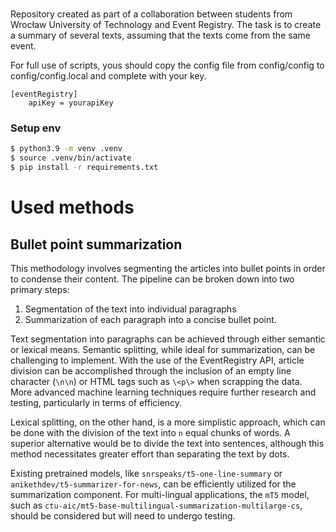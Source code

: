 # 
Repository created as part of a collaboration between students from Wrocław University of Technology and Event Registry. The task is to create a summary of several texts, assuming that the texts come from the same event. 

For full use of scripts, yous should copy the config file from config/config to config/config.local and complete with your key.
```
[eventRegistry]
    apiKey = yourapiKey
```

### Setup env
```bash
$ python3.9 -m venv .venv
$ source .venv/bin/activate
$ pip install -r requirements.txt
```

# Used methods

## Bullet point summarization

This methodology involves segmenting the articles into bullet points in order to condense their content. The pipeline can be broken down into two primary steps:

1. Segmentation of the text into individual paragraphs
2. Summarization of each paragraph into a concise bullet point.

Text segmentation into paragraphs can be achieved through either semantic or lexical means. Semantic splitting, while ideal for summarization, can be challenging to implement. With the use of the EventRegistry API, article division can be accomplished through the inclusion of an empty line character (`\n\n`) or HTML tags such as `\<p\>` when scrapping the data. More advanced machine learning techniques require further research and testing, particularly in terms of efficiency.

Lexical splitting, on the other hand, is a more simplistic approach, which can be done with the division of the text into `n` equal chunks of words. A superior alternative would be to divide the text into sentences, although this method necessitates greater effort than separating the text by dots.

Existing pretrained models, like `snrspeaks/t5-one-line-summary` or `anikethdev/t5-summarizer-for-news`, can be efficiently utilized for the summarization component. For multi-lingual applications, the `mT5` model, such as `ctu-aic/mt5-base-multilingual-summarization-multilarge-cs`, should be considered but will need to undergo testing.